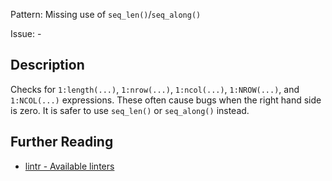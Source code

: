 Pattern: Missing use of `seq_len()`/`seq_along()`

Issue: -

## Description

Checks for `1:length(...)`, `1:nrow(...)`, `1:ncol(...)`, `1:NROW(...)`, and `1:NCOL(...)` expressions. These often cause bugs when the right hand side is zero. It is safer to use `seq_len()` or `seq_along()` instead.

## Further Reading

* [lintr - Available linters](https://github.com/jimhester/lintr#available-linters)